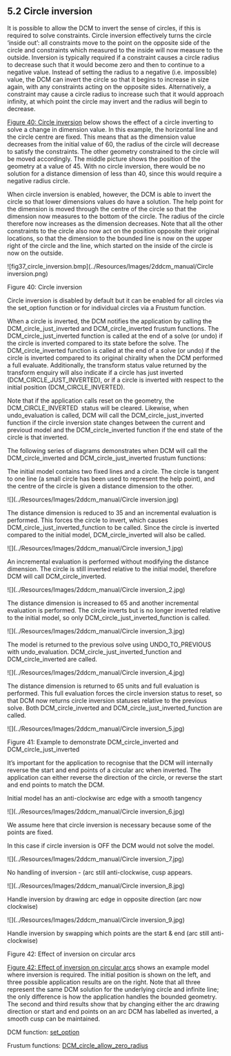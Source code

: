 ## 5.2 Circle inversion

It is possible to allow the DCM to invert the sense of circles, if this is required to solve constraints. 
Circle inversion effectively turns the circle ‘inside out’: all constraints move to the point on the opposite side of the circle and constraints which measured to the inside will now measure to the outside. 
Inversion is typically required if a constraint causes a circle radius to decrease such that it would become zero and then to continue to a negative value. 
Instead of setting the radius to a negative (i.e. 
impossible) value, the DCM can invert the circle so that it begins to increase in size again, with any constraints acting on the opposite sides. 
Alternatively, a constraint may cause a circle radius to increase such that it would approach infinity, at which point the circle may invert and the radius will begin to decrease.

[Figure 40: Circle inversion](#_Ref74134449) below shows the effect of a circle inverting to solve a change in dimension value. 
In this example, the horizontal line and the circle centre are fixed. 
This means that as the dimension value decreases from the initial value of 60, the radius of the circle will decrease to satisfy the constraints. 
The other geometry constrained to the circle will be moved accordingly. 
The middle picture shows the position of the geometry at a value of 45. With no circle inversion, there would be no solution for a distance dimension of less than 40, since this would require a negative radius circle.

When circle inversion is enabled, however, the DCM is able to invert the circle so that lower dimensions values do have a solution. 
The help point for the dimension is moved through the centre of the circle so that the dimension now measures to the bottom of the circle. 
The radius of the circle therefore now increases as the dimension decreases. 
Note that all the other constraints to the circle also now act on the position opposite their original locations, so that the dimension to the bounded line is now on the upper right of the circle and the line, which started on the inside of the circle is now on the outside.

![fig37_circle_inversion.bmp](../Resources/Images/2ddcm_manual/Circle inversion.png)

Figure 40: Circle inversion

Circle inversion is disabled by default but it can be enabled for all circles via the set\_option function or for individual circles via a Frustum function.

When a circle is inverted, the DCM notifies the application by calling the DCM\_circle\_just\_inverted and DCM\_circle\_inverted frustum functions. 
The DCM\_circle\_just\_inverted function is called at the end of a solve (or undo) if the circle is inverted compared to its state before the solve. 
The DCM\_circle\_inverted function is called at the end of a solve (or undo) if the circle is inverted compared to its original chirality when the DCM performed a full evaluate. 
Additionally, the transform status value returned by the transform enquiry will also indicate if a circle has just inverted (DCM\_CIRCLE\_JUST\_INVERTED), or if a circle is inverted with respect to the initial position (DCM\_CIRCLE\_INVERTED).

Note that if the application calls reset on the geometry, the DCM\_CIRCLE\_INVERTED  status will be cleared. 
Likewise, when undo\_evaluation is called, DCM will call the DCM\_circle\_just\_inverted function if the circle inversion state changes between the current and previoud model and the DCM\_circle\_inverted function if the end state of the circle is that inverted.

The following series of diagrams demonstrates when DCM will call the DCM\_circle\_inverted and DCM\_circle\_just\_inverted frustum functions:

The initial model contains two fixed lines and a circle. 
The circle is tangent to one line (a small circle has been used to represent the help point), and the centre of the circle is given a distance dimension to the other.

![](../Resources/Images/2ddcm_manual/Circle inversion.jpg)

The distance dimension is reduced to 35 and an incremental evaluation is performed. 
This forces the circle to invert, which causes DCM\_circle\_just\_inverted\_function to be called. 
Since the circle is inverted compared to the initial model, DCM\_circle\_inverted will also be called.

![](../Resources/Images/2ddcm_manual/Circle inversion_1.jpg)

An incremental evaluation is performed without modifying the distance dimension. 
The circle is still inverted relative to the initial model, therefore DCM will call DCM\_circle\_inverted.

![](../Resources/Images/2ddcm_manual/Circle inversion_2.jpg)

The distance dimension is increased to 65 and another incremental evaluation is performed. 
The circle inverts but is no longer inverted relative to the initial model, so only DCM\_circle\_just\_inverted\_function is called.

![](../Resources/Images/2ddcm_manual/Circle inversion_3.jpg)

The model is returned to the previous solve using UNDO\_TO\_PREVIOUS with undo\_evaluation. 
DCM\_circle\_just\_inverted\_function and DCM\_circle\_inverted are called.

![](../Resources/Images/2ddcm_manual/Circle inversion_4.jpg)

The distance dimension is returned to 65 units and full evaluation is performed. 
This full evaluation forces the circle inversion status to reset, so that DCM now returns circle inversion statuses relative to the previous solve. 
Both DCM\_circle\_inverted and DCM\_circle\_just\_inverted\_function are called.

![](../Resources/Images/2ddcm_manual/Circle inversion_5.jpg)

Figure 41: Example to demonstrate DCM\_circle\_inverted and DCM\_circle\_just\_inverted

It’s important for the application to recognise that the DCM will internally reverse the start and end points of a circular arc when inverted. 
The application can either reverse the direction of the circle, or reverse the start and end points to match the DCM.

Initial model has an anti-clockwise arc edge with a smooth tangency

![](../Resources/Images/2ddcm_manual/Circle inversion_6.jpg)

We assume here that circle inversion is necessary because some of the points are fixed.

In this case if circle inversion is OFF the DCM would not solve the model.

![](../Resources/Images/2ddcm_manual/Circle inversion_7.jpg)

No handling of inversion - (arc still anti-clockwise, cusp appears.

![](../Resources/Images/2ddcm_manual/Circle inversion_8.jpg)

Handle inversion by drawing arc edge in opposite direction (arc now clockwise)

![](../Resources/Images/2ddcm_manual/Circle inversion_9.jpg)

Handle inversion by swapping which points are the start & end (arc still anti-clockwise)

Figure 42: Effect of inversion on circular arcs

[Figure 42: Effect of inversion on circular arcs](#_Ref428459218) shows an example model where inversion is required. 
The initial position is shown on the left, and three possible application results are on the right. 
Note that all three represent the same DCM solution for the underlying circle and infinite line; the only difference is how the application handles the bounded geometry. 
The second and third results show that by changing either the arc drawing direction or start and end points on an arc DCM has labelled as inverted, a smooth cusp can be maintained.

DCM function: [set\_option](16.2._Configure_global_DCM_behaviour.md)

Frustum functions: [DCM\_circle\_allow\_zero\_radius](17.1._Geometry_definition_functions.md)

